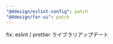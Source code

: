 ```yaml
---
"@4design/eslint-config": patch
"@4design/for-ui": patch
---
```


fix: eslint / prettier ライブラリアップデート
